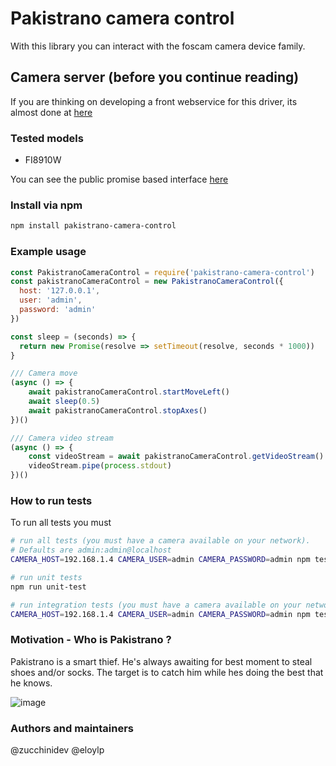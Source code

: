 # Pakistrano camera control

With this library you can interact with the foscam camera device family.

## Camera server (before you continue reading)
If you are thinking on developing a front webservice for this driver, its almost done at [here](https://github.com/xeitodevs/pakistrano-camera-server)

### Tested models
- FI8910W

You can see the public promise based interface [here](lib/index.js)

### Install via npm
```bash
npm install pakistrano-camera-control
```
### Example usage
```javascript
const PakistranoCameraControl = require('pakistrano-camera-control')
const pakistranoCameraControl = new PakistranoCameraControl({
  host: '127.0.0.1',
  user: 'admin',
  password: 'admin'
})

const sleep = (seconds) => {
  return new Promise(resolve => setTimeout(resolve, seconds * 1000))
}

/// Camera move
(async () => {
    await pakistranoCameraControl.startMoveLeft()
    await sleep(0.5)
    await pakistranoCameraControl.stopAxes()
})()

/// Camera video stream
(async () => {
    const videoStream = await pakistranoCameraControl.getVideoStream()
    videoStream.pipe(process.stdout)
})()
```

### How to run tests
To run all tests you must
```bash
# run all tests (you must have a camera available on your network).
# Defaults are admin:admin@localhost
CAMERA_HOST=192.168.1.4 CAMERA_USER=admin CAMERA_PASSWORD=admin npm test

# run unit tests
npm run unit-test

# run integration tests (you must have a camera available on your network)
CAMERA_HOST=192.168.1.4 CAMERA_USER=admin CAMERA_PASSWORD=admin npm test

```

### Motivation - Who is Pakistrano ?
Pakistrano is a smart thief. He's always awaiting for best moment to steal
shoes and/or socks. The target is to catch him while hes doing the best that he knows.

![image](https://user-images.githubusercontent.com/5852187/35884345-b1d27022-0b8a-11e8-8ea1-c644f416bbd1.png)

### Authors and maintainers
@zucchinidev
@eloylp